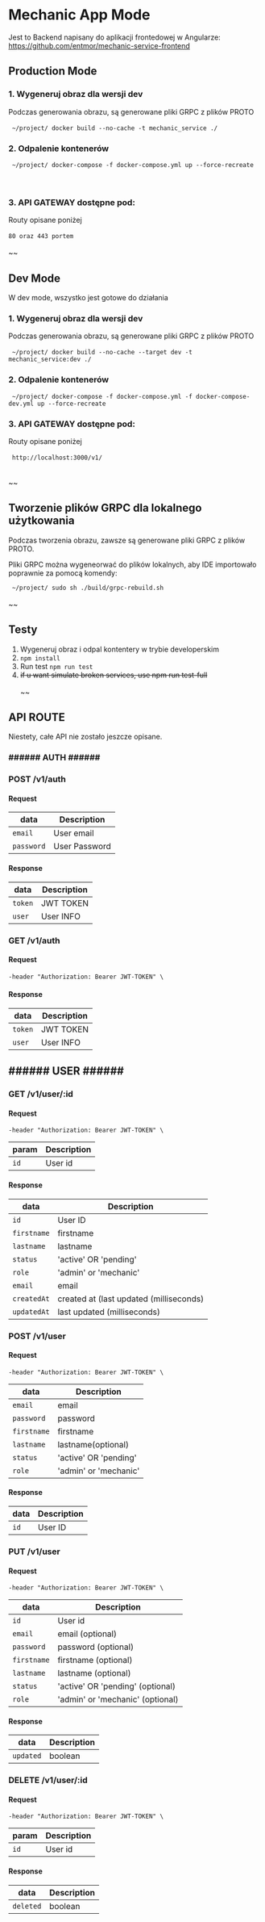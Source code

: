 <h1>Mechanic App Mode</h1>

Jest to Backend napisany do aplikacji frontedowej w Angularze: https://github.com/entmor/mechanic-service-frontend

<h2>Production Mode</h2>
<h3>1. Wygeneruj obraz dla wersji dev</h3>
<description>Podczas generowania obrazu, są generowane pliki GRPC z plików PROTO</description><br><br>
<code> ~/project/ docker build --no-cache -t mechanic_service ./ </code>

<h3>2. Odpalenie kontenerów</h3>
<code> ~/project/ docker-compose -f docker-compose.yml up --force-recreate
</code>
<br><br>

<h3>3. API GATEWAY dostępne pod: </h3>
<description>Routy opisane poniżej</description><br><br>
<code>80 oraz 443 portem</code>
<br><br>
~~

<h2>Dev Mode</h2>
<p>W dev mode, wszystko jest gotowe do działania</p>
<h3>1. Wygeneruj obraz dla wersji dev</h3>
<description>Podczas generowania obrazu, są generowane pliki GRPC z plików PROTO</description><br><br>
<code> ~/project/ docker build --no-cache --target dev -t mechanic_service:dev ./ </code>

<h3>2. Odpalenie kontenerów</h3>
<code> ~/project/ docker-compose -f docker-compose.yml -f docker-compose-dev.yml up --force-recreate
</code>

<h3>3. API GATEWAY dostępne pod: </h3>
<description>Routy opisane poniżej</description><br><br>
<code> http://localhost:3000/v1/
</code>
<br><br>
~~

<h2>Tworzenie plików GRPC dla lokalnego użytkowania</h2>

Podczas tworzenia obrazu, zawsze są generowane pliki GRPC z plików PROTO.

Pliki GRPC można wygeneorwać do plików lokalnych, aby IDE importowało poprawnie za pomocą komendy:

<code> ~/project/ sudo sh ./build/grpc-rebuild.sh</code>
<br><br>
~~

<h2>Testy</h2>

1) Wygeneruj obraz i odpal kontentery w trybie developerskim
2) <code>npm install</code>
3) Run test <code>npm run test</code>
4) <s>if u want simulate broken services, use npm run test-full</s>
<br><br>
~~

<h2>API ROUTE</h2>

Niestety, całe API nie zostało jeszcze opisane.

<h3>###### AUTH ######</h3>

<h3>POST /v1/auth </h3>
<h4>Request</h4>

| data       | Description   |
|------------|---------------|
| `email`    | User email    |
| `password` | User Password |

<h4>Response</h4>

| data    | Description |
|---------|-------------|
| `token` | JWT TOKEN   |
| `user`  | User INFO   |

<h3>GET /v1/auth </h3>
<h4>Request</h4>

<code>-header "Authorization: Bearer JWT-TOKEN" \ </code>

<h4>Response</h4>

| data    | Description |
|---------|-------------|
| `token` | JWT TOKEN   |
| `user`  | User INFO   |

<h2>###### USER ######</h2>
<h3>GET /v1/user/:id </h3>
<h4>Request</h4>

<code>-header "Authorization: Bearer JWT-TOKEN" \ </code>

| param | Description |
|-------|-------------|
| `id`  | User id     |

<h4>Response</h4>

| data        | Description                             |
|-------------|-----------------------------------------|
| `id`        | User ID                                 |
| `firstname` | firstname                               |
| `lastname`  | lastname                                |
| `status`    | 'active' OR 'pending'                   |
| `role`      | 'admin' or 'mechanic'                   |
| `email`     | email                                   |
| `createdAt` | created at (last updated (milliseconds) |
| `updatedAt` | last updated (milliseconds)             |

<h3>POST /v1/user </h3>
<h4>Request</h4>
<code>-header "Authorization: Bearer JWT-TOKEN" \ </code>

| data        | Description                             |
|-------------|-----------------------------------------|
| `email`     | email                                   |
| `password`  | password                                |
| `firstname` | firstname                               |
| `lastname`  | lastname(optional)                      |
| `status`    | 'active' OR 'pending'                   |
| `role`      | 'admin' or 'mechanic'                   |

<h4>Response</h4>

| data        | Description     |
|-------------|-----------------|
| `id`        | User ID         |

<h3>PUT /v1/user </h3>
<h4>Request</h4>
<code>-header "Authorization: Bearer JWT-TOKEN" \ </code>

| data        | Description                      |
|-------------|----------------------------------|
| `id`        | User id                          |
| `email`     | email   (optional)               |
| `password`  | password   (optional)            |
| `firstname` | firstname (optional)             |
| `lastname`  | lastname (optional)              |
| `status`    | 'active' OR 'pending' (optional) |
| `role`      | 'admin' or 'mechanic' (optional) |

<h4>Response</h4>

| data      | Description |
|-----------|-------------|
| `updated` | boolean     |

<h3>DELETE /v1/user/:id </h3>
<h4>Request</h4>
<code>-header "Authorization: Bearer JWT-TOKEN" \ </code>

| param | Description |
|-------|-------------|
| `id`  | User id     |

<h4>Response</h4>

| data      | Description |
|-----------|-------------|
| `deleted` | boolean     |

